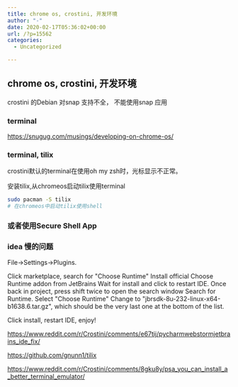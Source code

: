 ```yaml
---
title: chrome os, crostini, 开发环境
author: "-"
date: 2020-02-17T05:36:02+00:00
url: /?p=15562
categories:
  - Uncategorized

---
```

## chrome os, crostini, 开发环境
crostini 的Debian 对snap 支持不全， 不能使用snap 应用

### terminal

https://snugug.com/musings/developing-on-chrome-os/

### terminal, tilix

crostini默认的terminal在使用oh my zsh时，光标显示不正常。
  
安装tilix,从chromeos启动tilix使用terminal

```bash
sudo pacman -S tilix
# 在chromeos中启动tilix使用shell
```

### 或者使用Secure Shell App

### idea 慢的问题

File->Settings->Plugins.
  
Click marketplace, search for "Choose Runtime"
Install official Choose Runtime addon from JetBrains
Wait for install and click to restart IDE.
Once back in project, press shift twice to open the search window
Search for Runtime. Select "Choose Runtime"
Change to "jbrsdk-8u-232-linux-x64-b1638.6.tar.gz", which should be the very last one at the bottom of the list.
  
Click install, restart IDE, enjoy!

https://www.reddit.com/r/Crostini/comments/e67tij/pycharmwebstormjetbrains_ide_fix/
  
https://github.com/gnunn1/tilix
  
https://www.reddit.com/r/Crostini/comments/8gku8y/psa_you_can_install_a_better_terminal_emulator/